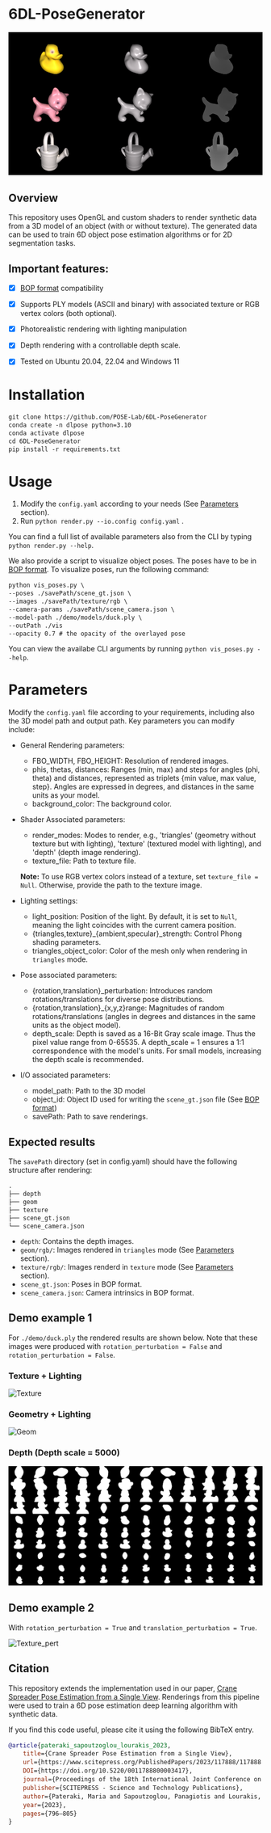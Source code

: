 # 6DL-PoseGenerator



![Splash](./demo/demo.png)
## Overview

This repository uses OpenGL and custom shaders to render synthetic data from a 3D model of an object (with or without texture). The generated data can be used to train 6D object pose estimation algorithms or for 2D segmentation tasks.

## Important features:
- [x] [BOP format](https://github.com/thodan/bop_toolkit/blob/master/docs/bop_datasets_format.md) compatibility
- [x] Supports PLY models (ASCII and binary) with associated texture or RGB vertex colors (both optional).
- [x] Photorealistic rendering with lighting manipulation
- [x] Depth rendering with a controllable depth scale.
- [x] Tested on Ubuntu 20.04, 22.04 and Windows 11 


# Installation

```
git clone https://github.com/POSE-Lab/6DL-PoseGenerator
conda create -n dlpose python=3.10
conda activate dlpose
cd 6DL-PoseGenerator
pip install -r requirements.txt
```
# Usage
1. Modify the ```config.yaml``` according to your needs (See [Parameters](#parameters) section).
2. Run ```python render.py --io.config config.yaml``` .

You can find a full list of available parameters also from the CLI by typing ```python render.py --help```.

We also provide a script to visualize object poses. The poses have to be in [BOP format](https://github.com/thodan/bop_toolkit/blob/master/docs/bop_datasets_format.md). To visualize poses, run the following command:
```
python vis_poses.py \
--poses ./savePath/scene_gt.json \
--images ./savePath/texture/rgb \
--camera-params ./savePath/scene_camera.json \
--model-path ./demo/models/duck.ply \
--outPath ./vis
--opacity 0.7 # the opacity of the overlayed pose
```
You can view the availabe CLI arguments by running ```python vis_poses.py --help```.
# Parameters

Modify the ```config.yaml``` file according to your requirements, including also the 3D model path and output path. Key parameters you can modify include:

- General Rendering parameters:
    - FBO_WIDTH, FBO_HEIGHT: Resolution of rendered images.
    - phis, thetas, distances: Ranges (min, max) and steps for angles (phi, theta) and distances, represented as triplets {min value, max value, step}. Angles are expressed in degrees, and distances in the same units as your model.
    - background_color: The background color.
- Shader Associated parameters:
    - render_modes: Modes to render, e.g., 'triangles' (geometry without texture but with lighting), 'texture' (textured model with lighting), and 'depth' (depth image rendering).
    - texture_file: Path to texture file.

    **Note:** To use RGB vertex colors instead of a texture, set ```texture_file = Null```. Otherwise, provide the path to the texture image.
- Lighting settings:
    - light_position: Position of the light. By default, it is set to ```Null```, meaning the light coincides with the current camera position.
    - {triangles,texture}_{ambient,specular}_strength: Control Phong shading parameters.
    - triangles_object_color: Color of the mesh only when rendering in ```triangles``` mode.
- Pose associated parameters:
    - {rotation,translation}_perturbation: Introduces random rotations/translations for diverse pose distributions.
    - {rotation,translation}_{x,y,z}range: Magnitudes of random rotations/translations (angles in degrees and distances in the same units as the object model).
    - depth_scale: Depth is saved as a 16-Bit Gray scale image. Thus the pixel value range from 0-65535. A depth_scale = 1 ensures a 1:1 correspondence with the model's units. For small models, increasing the depth scale is recommended.
- I/Ο associated parameters:
    - model_path: Path to the 3D model
    - object_id: Object ID used for writing the ```scene_gt.json``` file (See [BOP format](https://github.com/thodan/bop_toolkit/blob/master/docs/bop_datasets_format.md)) 
    - savePath: Path to save renderings.


## Expected results

The ```savePath``` directory (set in config.yaml) should have the following structure after rendering:

```
.
├── depth
├── geom
├── texture
├── scene_gt.json
└── scene_camera.json
```
- ```depth```: Contains the depth images.
- ```geom/rgb/```: Images rendered in ```triangles``` mode (See [Parameters](#parameters) section).
- ```texture/rgb/```: Images renderd in ```texture``` mode (See [Parameters](#parameters) section).
- ```scene_gt.json```: Poses in BOP format.
- ```scene_camera.json```: Camera intrinsics in BOP format. 

## Demo example 1

For ```./demo/duck.ply``` the rendered results are shown below. Note that these images were produced with ```rotation_perturbation = False``` and ```rotation_perturbation = False```.
### Texture + Lighting
![Texture](./demo/montage_rgb.png)
### Geometry + Lighting
![Geom](./demo/montage_geom.png)
### Depth (Depth scale = 5000)
![Depth](./demo/montage_depth.png)


## Demo example 2

With ```rotation_perturbation = True``` and ```translation_perturbation = True```.

![Texture_pert](./demo/montage_rgb_pert.png)

## Citation

This repository extends the implementation used in our paper, [Crane Spreader Pose Estimation from a Single View](https://www.scitepress.org/PublishedPapers/2023/117888/117888.pdf). Renderings from this pipeline were used to train a 6D pose estimation deep learning algorithm with synthetic data.

If you find this code useful, please cite it using the following BibTeX entry.

```bibtex
@article{pateraki_sapoutzoglou_lourakis_2023, 
    title={Crane Spreader Pose Estimation from a Single View}, 
    url={https://www.scitepress.org/PublishedPapers/2023/117888/117888.pdf}, 
    DOI={https://doi.org/10.5220/0011788800003417}, 
    journal={Proceedings of the 18th International Joint Conference on Computer Vision, Imaging and Computer Graphics Theory and Applications}, 
    publisher={SCITEPRESS - Science and Technology Publications}, 
    author={Pateraki, Maria and Sapoutzoglou, Panagiotis and Lourakis, Manolis}, 
    year={2023}, 
    pages={796–805}
}
```
